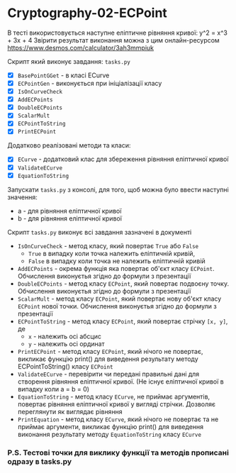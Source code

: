 # Cryptography-02-ECPoint

В тесті використовується наступне еліптичне рівняння кривої: y^2 = x^3 + 3x + 4
Звірити результат виконання можна з цим онлайн-ресурсом https://www.desmos.com/calculator/3ah3mmpiuk

Скрипт який виконує завдання: `tasks.py`

- [x] `BasePointGGet` - в класі ECurve
- [x] `ECPointGen` - виконується при ініціалізації класу
- [x] `IsOnCurveCheck`
- [x] `AddECPoints`
- [x] `DoubleECPoints`
- [x] `ScalarMult`
- [x] `ECPointToString`
- [x] `PrintECPoint`

Додатково реалізовані методи та класи:

- [x] `ECurve` - додатковий клас для збереження рівняння еліптичної кривої
- [x] `ValidateECurve`
- [x] `EquationToString`

Запускати `tasks.py` з консолі, для того, щоб можна було ввести наступні значення:

- a - для рівняння еліптичної кривої
- b - для рівняння еліптичної кривої

Скрипт `tasks.py` виконує всі завдання зазначені в документі

- `IsOnCurveCheck` - метод класу, який повертає `True` або `False`
  - `True` в випадку коли точка належить еліптичній кривій, 
  - `False` в випадку коли точка не належить еліптичній кривій
- `AddECPoints` - окрема функція яка повертає об'єкт класу `ECPoint`. Обчислення виконуєтья згідно до формули з презентації
- `DoubleECPoints` - метод класу `ECPoint`, який повертає подвоєну точку. Обчислення виконуєтья згідно до формули з презентації
- `ScalarMult` - метод класу `ECPoint`, який повертає нову об'єкт класу `ECPoint` нової точки. Обчислення виконуєтья згідно до формули з презентації
- `ECPointToString` - метод класу `ECPoint`, який повертає стрічку `[x, y]`, де 
  - `x` - належить осі абсцис
  - `y` - належить осі ординат
- `PrintECPoint` - метод класу `ECPoint`, який нічого не повертає, викликає функцію print() для виведення результату методу ECPointToString() класу `ECPoint`
- `ValidateECurve` - перевірити чи передані правильні дані для створення рівняння еліптичної кривої. (Не існує еліптичної кривої в випадку коли a = b = 0)
- `EquationToString` - метод класу `ECurve`, не приймає аргументів, повертає рівняння еліптичної кривої у вигляді стрічки. Дозволяє переглянути як виглядає рівняння
- `PrintEquation` - метод класу `ECurve`, який нічого не повертає та не приймає аргументи, викликає функцію print() для виведення виконання результату методу `EquationToString` класу `ECurve`

### P.S. Тестові точки для виклику функції та методів прописані одразу в tasks.py

